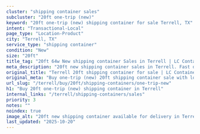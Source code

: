 ```yaml
---
cluster: "shipping container sales"
subcluster: "20ft one-trip (new)"
keyword: "20ft one-trip (new) shipping container for sale Terrell, TX"
intent: "Transactional-Local"
page_type: "Location-Product"
city: "Terrell, TX"
service_type: "shipping container"
condition: "New"
size: "20ft"
title_tag: "20ft 64w New shipping container Sales in Terrell | LC Container"
meta_description: "20ft new shipping container sales in Terrell. Fast delivery, competitive pricing. Serving shipping containers area. Quote ID: 1L9. Call (214) 524-4168 for your free quote today."
original_title: "Terrell 20ft shipping container for sale | LC Container"
original_meta: "Buy one-trip (new) 20ft shipping container sale with local delivery in Terrell, TX. LC Container — local Since 2003. Request a fast quote today."
url_slug: "/terrell/buy/20ft/shipping-containers/one-trip-new"
h1: "Buy 20ft one-trip (new) shipping container in Terrell"
internal_links: "/terrell/shipping-containers/sales"
priority: 3
notes: ""
noindex: true
image_alt: "20ft new shipping container available for delivery in Terrell"
last_updated: "2025-10-20"
---
```


<!-- TODO: Add unique city/inventory copy, images, and internal links here. -->
